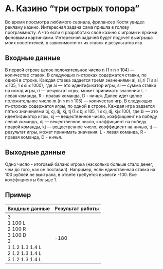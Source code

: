 # А. Казино “три острых топора”

Во время просмотра любимого сериала, фрилансер Костя увидел рекламу казино. Интересная задача сама пришла в голову программисту. А что если я разработаю своё казино с играми и яркими фоновыми картинками. Интересной задачей будет подсчет выигрыша моих посетителей, в зависимости от их ставок и результатов игр.

## Входные данные

В первой строке целое положительное число n (1 ≤ n ≤ 104) — количество ставок.
В следующих n-строках содержатся ставки, по одной в строке. Каждая ставка задается тремя значениями ai, si, ri (1 ≤ ai ≤ 105, 1 ≤ si ≤ 1000), где ai — это идентификатор игры, si — сумма ставки на исход игры, ri — результат игры, может принимать значения: L - левая команда, R - правая команда, D - ничья.
Далее идет целое положительное число m (n ≤ m ≤ 105) — количество игр.
В следующих m-строках содержатся игры, по одной в строке. Каждая игра задается пятью значениями bj, cj, dj, kj, tj (1 ≤ bj ≤ 105, 1 ≤ cj, dj, kj≤ 100), где bi — это идентификатор игры, cj — вещественное число, коэффициент на победу левой команды, dj — вещественное число, коэффициент на победу правой команды, kj — вещественное число, коэффициент на ничью, tj — результат игры, может принимать значения: L - левая команда, R - правая команда, D - ничья.

## Выходные данные

Одно число - итоговый баланс игрока (насколько больше стало денег, чем до того, как он поставил). Например, если единственная ставка на 100 рублей не выиграла, в ответе требуется вывести -100. Все коэффициенты больше 1.

## Пример

| Входные данные                                                                                   | Результат работы |
|--------------------------------------------------------------------------------------------------|------------------|
| 3<br>1 100 L<br>2 100 R<br>3 100 D<br>3<br>1 1.2 1.3 1.4 L<br>2 1.2 1.3 1.4 L<br>3 1.2 1.3 1.4 L | -180             |
